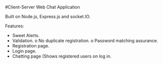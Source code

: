 #Client-Server Web Chat Application

Built on Node.js, Express.js and socket.IO.

Features:
 - Sweet Alerts.
 - Validation.
 	o No duplicate registration.
 	o Password matching assurance.
 - Registration page.
 - Login page.
 - Chatting page (Shows registered users on log in.